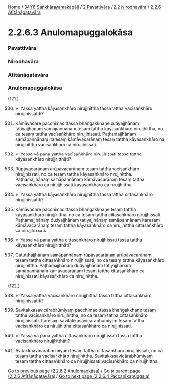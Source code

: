 
[Home](/) / [34Y6 Saṅkhārayamakapāḷi](/tipitaka/34Y6.md) / [2 Pavattivāra](/tipitaka/34Y6/2.md) / [2.2 Nirodhavāra](/tipitaka/34Y6/2/2.2.md) / [2.2.6 Atītānāgatavāra](/tipitaka/34Y6/2/2.2/2.2.6.md)

# 2.2.6.3 Anulomapuggalokāsa

### Pavattivāra

### Nirodhavāra

### Atītānāgatavāra

### Anulomapuggalokāsa

(121.)

530. »  Yassa yattha kāyasaṅkhāro nirujjhittha tassa tattha vacīsaṅkhāro nirujjhissatīti?

531. Kāmāvacare pacchimacittassa bhaṅgakkhaṇe dutiyajjhānaṃ tatiyajjhānaṃ samāpannānaṃ tesaṃ tattha kāyasaṅkhāro nirujjhittha, no ca tesaṃ tattha vacīsaṅkhāro nirujjhissati. Paṭhamajjhānaṃ samāpannānaṃ itaresaṃ kāmāvacarānaṃ tesaṃ tattha kāyasaṅkhāro na nirujjhittha vacīsaṅkhāro ca nirujjhissati.

532. «  Yassa vā pana yattha vacīsaṅkhāro nirujjhissati tassa tattha kāyasaṅkhāro nirujjhitthāti?

533. Rūpāvacarānaṃ arūpāvacarānaṃ tesaṃ tattha vacīsaṅkhāro nirujjhissati, no ca tesaṃ tattha kāyasaṅkhāro nirujjhittha. Paṭhamajjhānaṃ samāpannānaṃ kāmāvacarānaṃ tesaṃ tattha vacīsaṅkhāro ca nirujjhissati kāyasaṅkhāro ca nirujjhittha.

534. »  Yassa yattha kāyasaṅkhāro nirujjhittha tassa tattha cittasaṅkhāro nirujjhissatīti?

535. Kāmāvacare pacchimacittassa bhaṅgakkhaṇe tesaṃ tattha kāyasaṅkhāro nirujjhittha, no ca tesaṃ tattha cittasaṅkhāro nirujjhissati. Paṭhamajjhānaṃ dutiyajjhānaṃ tatiyajjhānaṃ samāpannānaṃ itaresaṃ kāmāvacarānaṃ tesaṃ tattha kāyasaṅkhāro ca nirujjhittha cittasaṅkhāro ca nirujjhissati.

536. «  Yassa vā pana yattha cittasaṅkhāro nirujjhissati tassa tattha kāyasaṅkhāro nirujjhitthāti?

537. Catutthajjhānaṃ samāpannānaṃ rūpāvacarānaṃ arūpāvacarānaṃ tesaṃ tattha cittasaṅkhāro nirujjhissati, no ca tesaṃ tattha kāyasaṅkhāro nirujjhittha. Paṭhamajjhānaṃ dutiyajjhānaṃ tatiyajjhānaṃ samāpannānaṃ kāmāvacarānaṃ tesaṃ tattha cittasaṅkhāro ca nirujjhissati kāyasaṅkhāro ca nirujjhittha.

(122.)

538. »  Yassa yattha vacīsaṅkhāro nirujjhittha tassa tattha cittasaṅkhāro nirujjhissatīti?

539. Savitakkasavicārabhūmiyaṃ pacchimacittassa bhaṅgakkhaṇe tesaṃ tattha vacīsaṅkhāro nirujjhittha, no ca tesaṃ tattha cittasaṅkhāro nirujjhissati. Itaresaṃ savitakkasavicārabhūmiyaṃ tesaṃ tattha vacīsaṅkhāro ca nirujjhittha cittasaṅkhāro ca nirujjhissati.

540. «  Yassa vā pana yattha cittasaṅkhāro nirujjhissati tassa tattha vacīsaṅkhāro nirujjhitthāti?

541. Avitakkaavicārabhūmiyaṃ tesaṃ tattha cittasaṅkhāro nirujjhissati, no ca tesaṃ tattha vacīsaṅkhāro nirujjhittha. Savitakkasavicārabhūmiyaṃ tesaṃ tattha cittasaṅkhāro ca nirujjhissati vacīsaṅkhāro ca nirujjhittha.

[Go to previous page (2.2.6.2 Anulomaokāsa)](/tipitaka/34Y6/2/2.2/2.2.6/2.2.6.2.md) / [Go to parent page (2.2.6 Atītānāgatavāra)](/tipitaka/34Y6/2/2.2/2.2.6.md) / [Go to next page (2.2.6.4 Paccanīkapuggala)](/tipitaka/34Y6/2/2.2/2.2.6/2.2.6.4.md)


